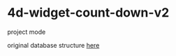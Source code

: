 # 4d-widget-count-down-v2
project mode

original database structure [here](https://github.com/miyako/4d-widget-count-down)
